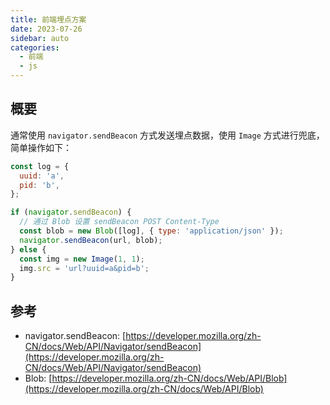 ```yaml
---
title: 前端埋点方案
date: 2023-07-26
sidebar: auto
categories:
  - 前端
  - js
---
```


## 概要

通常使用 `navigator.sendBeacon` 方式发送埋点数据，使用 `Image` 方式进行兜底，简单操作如下：

```js
const log = {
  uuid: 'a',
  pid: 'b',
};

if (navigator.sendBeacon) {
  // 通过 Blob 设置 sendBeacon POST Content-Type
  const blob = new Blob([log], { type: 'application/json' });
  navigator.sendBeacon(url, blob);
} else {
  const img = new Image(1, 1);
  img.src = 'url?uuid=a&pid=b';
}
```

## 参考

- navigator.sendBeacon: [https://developer.mozilla.org/zh-CN/docs/Web/API/Navigator/sendBeacon](https://developer.mozilla.org/zh-CN/docs/Web/API/Navigator/sendBeacon)
- Blob: [https://developer.mozilla.org/zh-CN/docs/Web/API/Blob](https://developer.mozilla.org/zh-CN/docs/Web/API/Blob)
